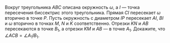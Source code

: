 Вокруг треугольника $ABC$ описана окружность $\omega$, а $I$  —  точка пересечения биссектрис этого треугольника. Прямая $CI$ пересекает $\omega$ вторично в точке $P$. Пусть окружность с диаметром $IP$ пересекает $AI$, $BI$ и $\omega$ вторично в точках $M$, $N$ и $K$ соответственно. Отрезки $KN$ и $AB$ пересекаются в точке $B_1$, а отрезки $KM$ и $AB$ — в точке $A_1$. Докажите, что $\angle ACB = \angle A_1IB_1$.